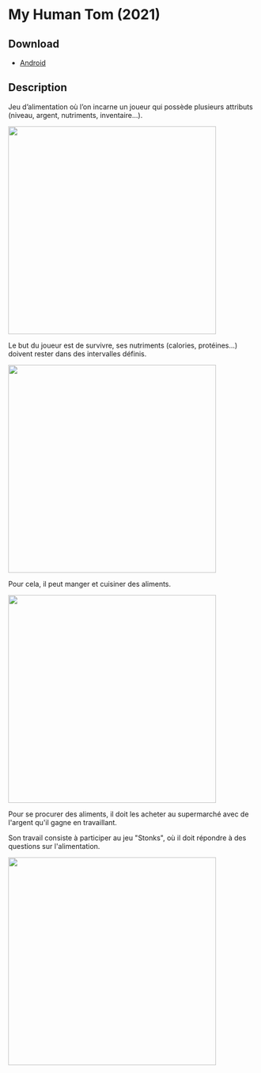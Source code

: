 # My Human Tom (2021)

## Download

- [Android](https://www.mediafire.com/file/d9rhlfekjdzh25d/MyHumanTom.apk/file)

## Description

Jeu d’alimentation où l’on incarne un joueur qui possède plusieurs attributs (niveau, argent, nutriments, inventaire...).

<img src="https://i.imgur.com/qBmnQmt.png" width="420">

Le but du joueur est de survivre, ses nutriments (calories, protéines...) doivent rester dans des intervalles définis.

<img src="https://i.imgur.com/BrFTEFG.png" width="420">

Pour cela, il peut manger et cuisiner des aliments.

<img src="https://i.imgur.com/oTwE8FL.png" width="420">

Pour se procurer des aliments, il doit les acheter au supermarché avec de l'argent qu'il gagne en travaillant.

Son travail consiste à participer au jeu "Stonks", où il doit répondre à des questions sur l'alimentation.

<img src="https://i.imgur.com/gfgrjdF.png" width="420">
